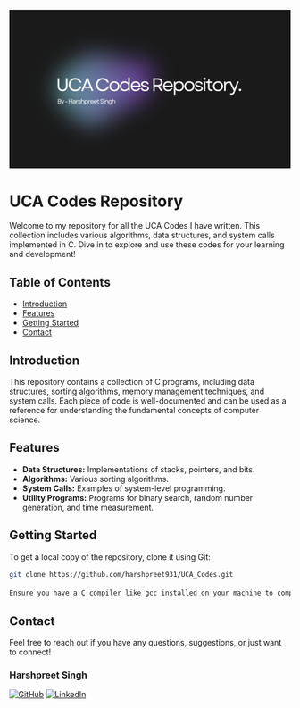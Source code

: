 ![Banner Image](./BannerImg.png)

# UCA Codes Repository

Welcome to my repository for all the UCA Codes I have written. This collection includes various algorithms, data structures, and system calls implemented in C. Dive in to explore and use these codes for your learning and development!

## Table of Contents

- [Introduction](#introduction)
- [Features](#features)
- [Getting Started](#getting-started)
- [Contact](#contact)

## Introduction

This repository contains a collection of C programs, including data structures, sorting algorithms, memory management techniques, and system calls. Each piece of code is well-documented and can be used as a reference for understanding the fundamental concepts of computer science.

## Features

- **Data Structures:** Implementations of stacks, pointers, and bits.
- **Algorithms:** Various sorting algorithms.
- **System Calls:** Examples of system-level programming.
- **Utility Programs:** Programs for binary search, random number generation, and time measurement.

## Getting Started

To get a local copy of the repository, clone it using Git:

```bash
git clone https://github.com/harshpreet931/UCA_Codes.git

Ensure you have a C compiler like gcc installed on your machine to compile and run the programs.
```

## Contact

Feel free to reach out if you have any questions, suggestions, or just want to connect!

### Harshpreet Singh

[![GitHub](https://img.shields.io/badge/GitHub-181717?style=for-the-badge&logo=github)](https://github.com/harshpreet931)
[![LinkedIn](https://img.shields.io/badge/LinkedIn-0077B5?style=for-the-badge&logo=linkedin)](https://www.linkedin.com/harshpreet931)

